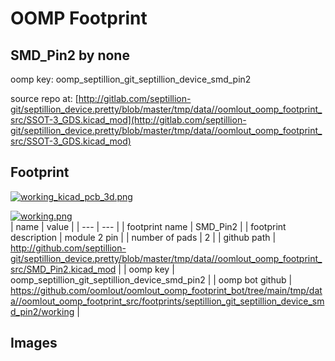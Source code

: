 # OOMP Footprint  
## SMD_Pin2  by none  
  
oomp key: oomp_septillion_git_septillion_device_smd_pin2  
  
source repo at: [http://gitlab.com/septillion-git/septillion_device.pretty/blob/master/tmp/data//oomlout_oomp_footprint_src/SSOT-3_GDS.kicad_mod](http://gitlab.com/septillion-git/septillion_device.pretty/blob/master/tmp/data//oomlout_oomp_footprint_src/SSOT-3_GDS.kicad_mod)  
## Footprint  
  
[![working_kicad_pcb_3d.png](working_kicad_pcb_3d_600.png)](working_kicad_pcb_3d.png)  
  
[![working.png](working_600.png)](working.png)  
| name | value | 
| --- | --- | 
| footprint name | SMD_Pin2 | 
| footprint description | module 2 pin | 
| number of pads | 2 | 
| github path | http://github.com/septillion-git/septillion_device.pretty/blob/master/tmp/data//oomlout_oomp_footprint_src/SMD_Pin2.kicad_mod | 
| oomp key | oomp_septillion_git_septillion_device_smd_pin2 | 
| oomp bot github | https://github.com/oomlout/oomlout_oomp_footprint_bot/tree/main/tmp/data//oomlout_oomp_footprint_src/footprints/septillion_git_septillion_device_smd_pin2/working | 
## Images  
